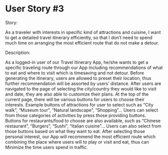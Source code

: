 # User Story #3
Story:

As a traveler with interests in specific kind of attractions and cuisine, I want to get a detailed travel itinerary efficiently, so that I don’t need to spend much time on arranging the most efficient route that do not make a detour.

Description:

As a logged-in user of our Travel Itinerary App, he/she wants to get a specific traveling route through our App including recommendations of what to eat and where to visit which is timesaving and not detour. Before generating the itinerary, users are allowed to preset their location, thus further recommendation will be assorted by users’ distance. After users are navigated to the page of selecting the city/country they would like to visit and date, they are also able to customize their plans. At the top of the current page, there will be various buttons for users to choose their interests. Example buttons of attractions for user to select such as “City walk”, “Museum tour”, “Natural landscape”, “Shopping”… Users can select from those categories of activities by press those providing buttons. Buttons for restaurants/food to choose are also available, such as “Chinese restaurant”, “Burgers”, “Sushi”, “Italian cuisine”… Users can also select from those buttons based on what they want to eat. After selecting those personal interest, our App will recommend the most efficient route which combining the place where users will to play or visit and eat, thus can Minimize the time users spend in traffic.



